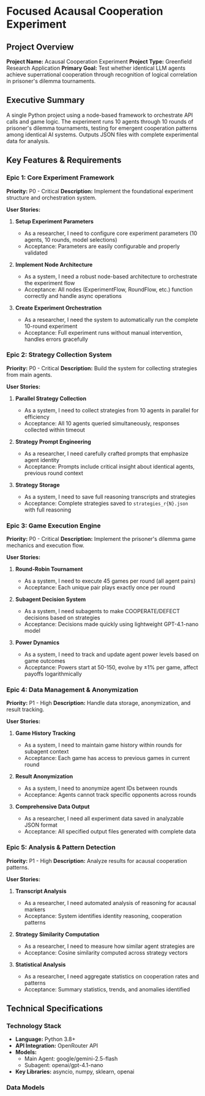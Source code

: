 # Focused Acausal Cooperation Experiment

## Project Overview
**Project Name:** Acausal Cooperation Experiment
**Project Type:** Greenfield Research Application
**Primary Goal:** Test whether identical LLM agents achieve superrational cooperation through recognition of logical correlation in prisoner's dilemma tournaments.

## Executive Summary
A single Python project using a node-based framework to orchestrate API calls and game logic. The experiment runs 10 agents through 10 rounds of prisoner's dilemma tournaments, testing for emergent cooperation patterns among identical AI systems. Outputs JSON files with complete experimental data for analysis.

## Key Features & Requirements

### Epic 1: Core Experiment Framework
**Priority:** P0 - Critical
**Description:** Implement the foundational experiment structure and orchestration system.

**User Stories:**
1. **Setup Experiment Parameters**
   - As a researcher, I need to configure core experiment parameters (10 agents, 10 rounds, model selections)
   - Acceptance: Parameters are easily configurable and properly validated

2. **Implement Node Architecture**
   - As a system, I need a robust node-based architecture to orchestrate the experiment flow
   - Acceptance: All nodes (ExperimentFlow, RoundFlow, etc.) function correctly and handle async operations

3. **Create Experiment Orchestration**
   - As a researcher, I need the system to automatically run the complete 10-round experiment
   - Acceptance: Full experiment runs without manual intervention, handles errors gracefully

### Epic 2: Strategy Collection System
**Priority:** P0 - Critical
**Description:** Build the system for collecting strategies from main agents.

**User Stories:**
1. **Parallel Strategy Collection**
   - As a system, I need to collect strategies from 10 agents in parallel for efficiency
   - Acceptance: All 10 agents queried simultaneously, responses collected within timeout

2. **Strategy Prompt Engineering**
   - As a researcher, I need carefully crafted prompts that emphasize agent identity
   - Acceptance: Prompts include critical insight about identical agents, previous round context

3. **Strategy Storage**
   - As a system, I need to save full reasoning transcripts and strategies
   - Acceptance: Complete strategies saved to `strategies_r{N}.json` with full reasoning

### Epic 3: Game Execution Engine
**Priority:** P0 - Critical
**Description:** Implement the prisoner's dilemma game mechanics and execution flow.

**User Stories:**
1. **Round-Robin Tournament**
   - As a system, I need to execute 45 games per round (all agent pairs)
   - Acceptance: Each unique pair plays exactly once per round

2. **Subagent Decision System**
   - As a system, I need subagents to make COOPERATE/DEFECT decisions based on strategies
   - Acceptance: Decisions made quickly using lightweight GPT-4.1-nano model

3. **Power Dynamics**
   - As a system, I need to track and update agent power levels based on game outcomes
   - Acceptance: Powers start at 50-150, evolve by ±1% per game, affect payoffs logarithmically

### Epic 4: Data Management & Anonymization
**Priority:** P1 - High
**Description:** Handle data storage, anonymization, and result tracking.

**User Stories:**
1. **Game History Tracking**
   - As a system, I need to maintain game history within rounds for subagent context
   - Acceptance: Each game has access to previous games in current round

2. **Result Anonymization**
   - As a system, I need to anonymize agent IDs between rounds
   - Acceptance: Agents cannot track specific opponents across rounds

3. **Comprehensive Data Output**
   - As a researcher, I need all experiment data saved in analyzable JSON format
   - Acceptance: All specified output files generated with complete data

### Epic 5: Analysis & Pattern Detection
**Priority:** P1 - High
**Description:** Analyze results for acausal cooperation patterns.

**User Stories:**
1. **Transcript Analysis**
   - As a researcher, I need automated analysis of reasoning for acausal markers
   - Acceptance: System identifies identity reasoning, cooperation patterns

2. **Strategy Similarity Computation**
   - As a researcher, I need to measure how similar agent strategies are
   - Acceptance: Cosine similarity computed across strategy vectors

3. **Statistical Analysis**
   - As a researcher, I need aggregate statistics on cooperation rates and patterns
   - Acceptance: Summary statistics, trends, and anomalies identified

## Technical Specifications

### Technology Stack
- **Language:** Python 3.8+
- **API Integration:** OpenRouter API
- **Models:**
  - Main Agent: google/gemini-2.5-flash
  - Subagent: openai/gpt-4.1-nano
- **Key Libraries:** asyncio, numpy, sklearn, openai

### Data Models
```python
